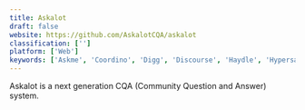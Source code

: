 ```yaml
---
title: Askalot
draft: false 
website: https://github.com/AskalotCQA/askalot
classification: ['']
platform: ['Web']
keywords: ['Askme', 'Coordino', 'Digg', 'Discourse', 'Haydle', 'Hypersay', 'Jitsi', 'Mamute', 'OSQA', 'Quora', 'Reddit', 'Shapado', 'Solace', 'Stack Overflow', 'Super User', 'Talkyard', 'Telegram', 'Wooclap']
---
```

Askalot is a next generation CQA (Community Question and Answer) system.